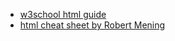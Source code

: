 - [w3school html guide](https://www.w3schools.com/tags/default.asp)
- [html cheat sheet by Robert Mening](https://websitesetup.org/html5-cheat-sheet/)
